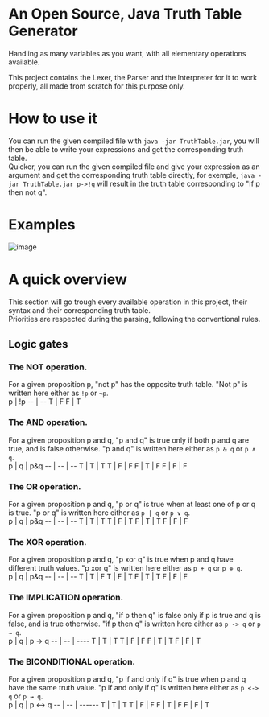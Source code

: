 # An Open Source, Java Truth Table Generator
Handling as many variables as you want, with all elementary operations available.

This project contains the Lexer, the Parser and the Interpreter for it to work properly, all made from scratch for this purpose only.

# How to use it
You can run the given compiled file with `java -jar TruthTable.jar`, you will then be able to write your expressions and get the corresponding truth table.<br />
Quicker, you can run the given compiled file and give your expression as an argument and get the corresponding truth table directly, for exemple, `java -jar TruthTable.jar p->!q` will result in the truth table corresponding to "If p then not q".

# Examples

![image](https://user-images.githubusercontent.com/77677018/191358990-9d0a13d1-ab69-4bb3-9ebb-e9aea90eabea.png)


# A quick overview
This section will go trough every available operation in this project, their syntax and their corresponding truth table. <br>Priorities are respected during the parsing, following the conventional rules.
## Logic gates
### The NOT operation.
For a given proposition p, "not p" has the opposite truth table. "Not p" is written here either as `!p` or `¬p`. <br>
p  | !p
-- | --
T  | F
F  | T
### The AND operation.
For a given proposition p and q, "p and q" is true only if both p and q are true, and is false otherwise. "p and q" is written here either as `p & q` or `p ∧ q`. <br>
p  | q  | p&q
-- | -- | --
T  | T  | T
T  | F  | F
F  | T  | F
F  | F  | F

### The OR operation.
For a given proposition p and q, "p or q" is true when at least one of p or q is true. "p or q" is written here either as `p | q` or `p ∨ q`. <br>
p  | q  | p&q
-- | -- | --
T  | T  | T
T  | F  | T
F  | T  | T
F  | F  | F

### The XOR operation.
For a given proposition p and q, "p xor q" is true when p and q have different truth values. "p xor q" is written here either as `p + q` or `p ⊕ q`. <br>
p  | q  | p&q
-- | -- | --
T  | T  | F
T  | F  | T
F  | T  | T
F  | F  | F

### The IMPLICATION operation.
For a given proposition p and q, "if p then q" is false only if p is true and q is false, and is true otherwise. "if p then q" is written here either as `p -> q` or `p → q`. <br>
p  | q  | p -> q
-- | -- | ----
T  | T  | T
T  | F  | F
F  | T  | T
F  | F  | T

### The BICONDITIONAL operation.
For a given proposition p and q, "p if and only if q" is true when p and q have the same truth value. "p if and only if q" is written here either as `p <-> q` or `p ↔ q`. <br>
p  | q  | p <-> q
-- | -- | ------
T  | T  | T
T  | F  | F
F  | T  | F
F  | F  | T
